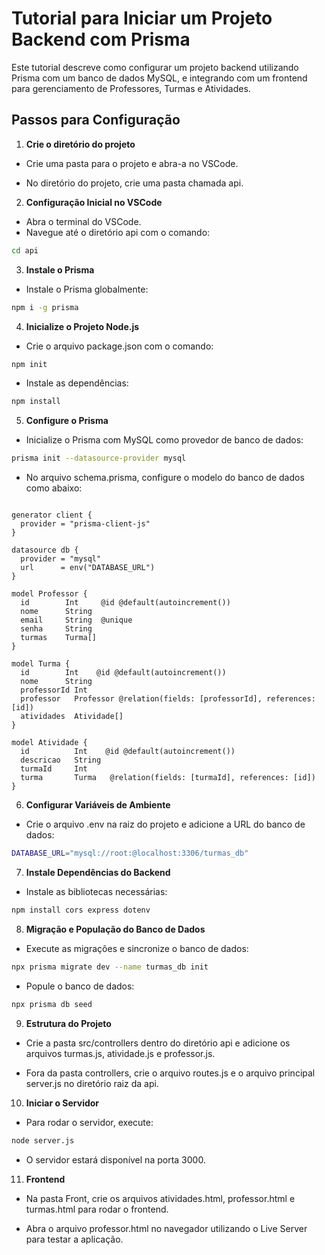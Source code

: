 
# Tutorial para Iniciar um Projeto Backend com Prisma

Este tutorial descreve como configurar um projeto backend utilizando Prisma com um banco de dados MySQL, e integrando com um frontend para gerenciamento de Professores, Turmas e Atividades.

## Passos para Configuração

1. **Crie o diretório do projeto**

- Crie uma pasta para o projeto e abra-a no VSCode.

- No diretório do projeto, crie uma pasta chamada api.

2.  **Configuração Inicial no VSCode**

- Abra o terminal do VSCode.
- Navegue até o diretório api com o comando:

```bash
cd api
```

3. **Instale o Prisma**

- Instale o Prisma globalmente:

```bash
npm i -g prisma
```

4. **Inicialize o Projeto Node.js**

- Crie o arquivo package.json com o comando:

```bash
npm init
```

- Instale as dependências:

```bash
npm install
```

5. **Configure o Prisma**

- Inicialize o Prisma com MySQL como provedor de banco de dados:

```bash
prisma init --datasource-provider mysql
```

- No arquivo schema.prisma, configure o modelo do banco de dados como abaixo:

```prisma

generator client {
  provider = "prisma-client-js"
}

datasource db {
  provider = "mysql"
  url      = env("DATABASE_URL")
}

model Professor {
  id        Int     @id @default(autoincrement())
  nome      String
  email     String  @unique
  senha     String
  turmas    Turma[]
}

model Turma {
  id        Int    @id @default(autoincrement())
  nome      String
  professorId Int
  professor   Professor @relation(fields: [professorId], references: [id])
  atividades  Atividade[]
}

model Atividade {
  id          Int    @id @default(autoincrement())
  descricao   String
  turmaId     Int
  turma       Turma   @relation(fields: [turmaId], references: [id])
}
```

6. **Configurar Variáveis de Ambiente**

- Crie o arquivo .env na raiz do projeto e adicione a URL do banco de dados:

```bash
DATABASE_URL="mysql://root:@localhost:3306/turmas_db"
```

7. **Instale Dependências do Backend**

- Instale as bibliotecas necessárias:

```bash
npm install cors express dotenv
```

8. **Migração e População do Banco de Dados**

- Execute as migrações e sincronize o banco de dados:

```bash
npx prisma migrate dev --name turmas_db init
```

- Popule o banco de dados:

```bash
npx prisma db seed
```

9. **Estrutura do Projeto**

- Crie a pasta src/controllers dentro do diretório api e adicione os arquivos turmas.js, atividade.js e professor.js.

- Fora da pasta controllers, crie o arquivo routes.js e o arquivo principal server.js no diretório raiz da api.

10. **Iniciar o Servidor**

- Para rodar o servidor, execute:
```bash
node server.js
```
- O servidor estará disponível na porta 3000.

11. **Frontend**

- Na pasta Front, crie os arquivos atividades.html, professor.html e turmas.html para rodar o frontend.

- Abra o arquivo professor.html no navegador utilizando o Live Server para testar a aplicação.


